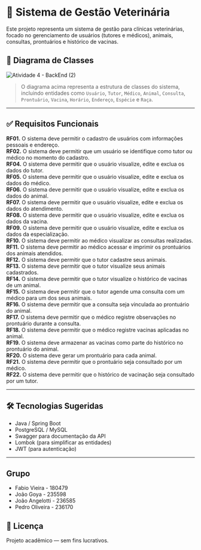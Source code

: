 # 🐾 Sistema de Gestão Veterinária

Este projeto representa um sistema de gestão para clínicas veterinárias, focado no gerenciamento de usuários (tutores e médicos), animais, consultas, prontuários e histórico de vacinas.

## 📌 Diagrama de Classes

![Atividade 4 - BackEnd (2)](https://github.com/user-attachments/assets/16483e0e-df00-4ecd-b2d4-d346c79abd5c)


> O diagrama acima representa a estrutura de classes do sistema, incluindo entidades como `Usuário`, `Tutor`, `Médico`, `Animal`, `Consulta`, `Prontuário`, `Vacina`, `Horário`, `Endereço`, `Espécie` e `Raça`.

---

## ✅ Requisitos Funcionais

**RF01.** O sistema deve permitir o cadastro de usuários com informações pessoais e endereço.  
**RF02.** O sistema deve permitir que um usuário se identifique como tutor ou médico no momento do cadastro.  
**RF04.** O sistema deve permitir que o usuário visualize, edite e exclua os dados do tutor.  
**RF05.** O sistema deve permitir que o usuário visualize, edite e exclua os dados do médico.  
**RF06.** O sistema deve permitir que o usuário visualize, edite e exclua os dados do animal.  
**RF07.** O sistema deve permitir que o usuário visualize, edite e exclua os dados do atendimento.  
**RF08.** O sistema deve permitir que o usuário visualize, edite e exclua os dados da vacina.  
**RF09.** O sistema deve permitir que o usuário visualize, edite e exclua os dados da especialização.  
**RF10.** O sistema deve permitir ao médico visualizar as consultas realizadas.  
**RF11.** O sistema deve permitir ao médico acessar e imprimir os prontuários dos animais atendidos.  
**RF12.** O sistema deve permitir que o tutor cadastre seus animais.  
**RF13.** O sistema deve permitir que o tutor visualize seus animais cadastrados.  
**RF14.** O sistema deve permitir que o tutor visualize o histórico de vacinas de um animal.  
**RF15.** O sistema deve permitir que o tutor agende uma consulta com um médico para um dos seus animais.  
**RF16.** O sistema deve permitir que a consulta seja vinculada ao prontuário do animal.  
**RF17.** O sistema deve permitir que o médico registre observações no prontuário durante a consulta.  
**RF18.** O sistema deve permitir que o médico registre vacinas aplicadas no animal.  
**RF19.** O sistema deve armazenar as vacinas como parte do histórico no prontuário do animal.  
**RF20.** O sistema deve gerar um prontuário para cada animal.  
**RF21.** O sistema deve permitir que o prontuário seja consultado por um médico.  
**RF22.** O sistema deve permitir que o histórico de vacinação seja consultado por um tutor.

---

## 🛠️ Tecnologias Sugeridas
- Java / Spring Boot
- PostgreSQL / MySQL
- Swagger para documentação da API
- Lombok (para simplificar as entidades)
- JWT (para autenticação)

---

##  Grupo
- Fabio Vieira - 180479
- João Goya - 235598
- João Angelotti - 236585
- Pedro Oliveira - 236170


## 📄 Licença
Projeto acadêmico — sem fins lucrativos.
